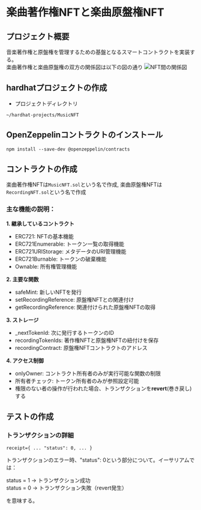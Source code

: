 # 楽曲著作権NFTと楽曲原盤権NFT

## プロジェクト概要
音楽著作権と原盤権を管理するための基盤となるスマートコントラクトを実装する。  
楽曲著作権と楽曲原盤権の双方の関係図は以下の図の通り
![NFT間の関係図](https://github.com/user-attachments/assets/550e48ab-265e-43a7-9a17-1b4af197ccff)


## hardhatプロジェクトの作成
- プロジェクトディレクトリ
```
~/hardhat-projects/MusicNFT
```

## OpenZeppelinコントラクトのインストール
```
npm install --save-dev @openzeppelin/contracts
```

## コントラクトの作成
楽曲著作権NFTは`MusicNFT.sol`という名で作成, 楽曲原盤権NFTは`RecordingNFT.sol`という名で作成

### 主な機能の説明：

**1. 継承しているコントラクト**

  - ERC721: NFTの基本機能
  - ERC721Enumerable: トークン一覧の取得機能
  - ERC721URIStorage: メタデータのURI管理機能
  - ERC721Burnable: トークンの破棄機能
  - Ownable: 所有権管理機能

**2. 主要な関数**

  - safeMint: 新しいNFTを発行
  - setRecordingReference: 原盤権NFTとの関連付け
  - getRecordingReference: 関連付けられた原盤権NFTの取得

**3. ストレージ**

  - _nextTokenId: 次に発行するトークンのID
  - recordingTokenIds: 著作権NFTと原盤権NFTの紐付けを保存
  - recordingContract: 原盤権NFTコントラクトのアドレス

**4. アクセス制御**

  - onlyOwner: コントラクト所有者のみが実行可能な関数の制限
  - 所有者チェック: トークン所有者のみが参照設定可能
  - 権限のない者の操作が行われた場合、トランザクションを**revert**(巻き戻し)する

## テストの作成

### トランザクションの詳細
```
receipt={ ... "status": 0, ... }
```

トランザクションのエラー時、"status": 0という部分について。イーサリアムでは：

status = 1 → トランザクション成功  
status = 0 → トランザクション失敗（revert発生）  

を意味する。

